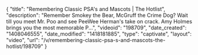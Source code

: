 {
    "title": "Remembering Classic PSA's and Mascots | The Hotlist",
    "description": "Remember Smokey the Bear, McGruff the Crime Dog? Wait till you meet Mr. Poo and see PeeWee Herman's take on crack. Amy Holmes brings you the most memorable P...",
    "videoid": "198709",
    "date_created": "1408046555",
    "date_modified": "1418181885",
    "type": "captivate",
    "layout": "video",
    "url": "\/v\/remembering-classic-psa-s-and-mascots-the-hotlist\/198709"
}